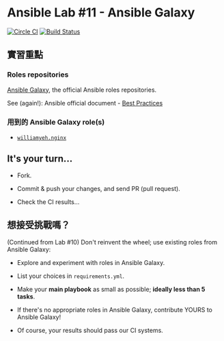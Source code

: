Ansible Lab #11 - Ansible Galaxy
===

[![Circle CI](https://circleci.com/gh/softarch-school/ansible-workshop.svg?style=shield)](https://circleci.com/gh/softarch-school/ansible-workshop) [![Build Status](https://travis-ci.org/softarch-school/ansible-workshop.svg?branch=master)](https://travis-ci.org/softarch-school/ansible-workshop)


## 實習重點


### Roles repositories

[Ansible Galaxy](https://galaxy.ansible.com/), the official Ansible roles repositories.

See (again!): Ansible official document - [Best Practices](http://docs.ansible.com/ansible/playbooks_best_practices.html#directory-layout)



### 用到的 Ansible Galaxy role(s)

- [`williamyeh.nginx`](https://galaxy.ansible.com/detail#/role/2245)


## It's your turn...

- Fork.

- Commit & push your changes, and send PR (pull request).

- Check the CI results...


## 想接受挑戰嗎？

(Continued from Lab #10) Don't reinvent the wheel; use existing roles from Ansible Galaxy:

- Explore and experiment with roles in Ansible Galaxy.

- List your choices in `requirements.yml`.

- Make your **main playbook** as small as possible; **ideally less than 5 tasks**.

- If there's no appropriate roles in Ansible Galaxy, contribute YOURS to Ansible Galaxy!

- Of course, your results should pass our CI systems.
